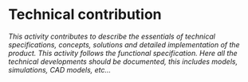 # Technical contribution 

*This activity contributes to describe the essentials of technical specifications, concepts, solutions and detailed implementation of the product. This activity follows the functional specification. Here all the technical developments should be documented, this includes models, simulations, CAD models, etc...*
